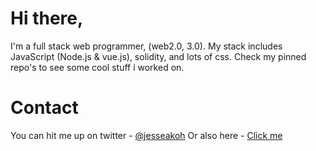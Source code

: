
 # Hi there,

 I'm a full stack web programmer, (web2.0, 3.0). My stack includes JavaScript (Node.js & vue.js), solidity, and lots of css. Check my pinned repo's to see some cool stuff i worked on. 
 
 # Contact
 You can hit me up on twitter - [@jesseakoh](https://twitter.com/jesseakoh)
 Or also here - [Click me](https://akohjesse.com/contact)
 
 




